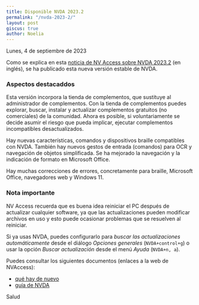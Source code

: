 ```yaml
---
title: Disponible NVDA 2023.2
permalink: "/nvda-2023-2/"
layout: post
giscus: true
author: Noelia
---
```


<footer>Lunes, 4 de septiembre de 2023</footer>

Como se explica en esta [noticia de NV Access sobre NVDA 2023.2](https://www.nvaccess.org/post/nvda-2023-2) (en inglés), se ha publicado esta nueva versión estable de NVDA.

### Aspectos destacaddos

Esta versión incorpora la tienda de complementos, que sustituye al administrador de complementos. Con la tienda de complementos puedes explorar, buscar, instalar y actualizar complementos gratuitos (no comerciales) de la comunidad. Ahora es posible, si voluntariamente se decide asumir el riesgo que pueda implicar, ejecutar complementos incompatibles desactualizados.

Hay nuevas características, comandos y dispositivos braille compatibles con NVDA. También hay nuevos gestos de entrada (comandos) para OCR y navegación de objetos simplificada. Se ha mejorado la navegación y la indicación de formato en Microsoft Office.

Hay muchas correcciones de errores, concretamente para braille, Microsoft Office, navegadores web y Windows 11.

### Nota importante

NV Access recuerda que es buena idea reiniciar el PC después de actualizar cualquier software, ya que las actualizaciones pueden modificar archivos en uso y esto puede ocasionar problemas que se resuelven al reiniciar.

Si ya usas NVDA, puedes configurarlo para *buscar las actualizaciones automáticamente* desde el diálogo *Opciones generales* (`NVDA+control+g`) o usar la opción *Buscar actualización* desde el menú *Ayuda* (`NVDA+n, a`).

Puedes consultar los siguientes documentos (enlaces a la web de NVAccess):

- [qué hay de nuevo](https://www.nvaccess.org/files/nvda/releases/stable/documentation/es/changes.html)
- [guía de NVDA](https://www.nvaccess.org/files/nvda/releases/stable/documentation/es/userGuide.html)

Salud
